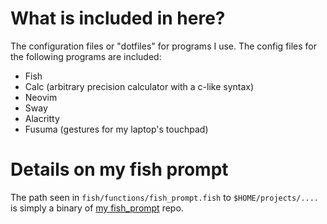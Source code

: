 # What is included in here?
The configuration files or "dotfiles" for programs I use. The config files for the following programs are included:
- Fish
- Calc (arbitrary precision calculator with a c-like syntax)
- Neovim
- Sway
- Alacritty
- Fusuma (gestures for my laptop's touchpad)

# Details on my fish prompt
The path seen in `fish/functions/fish_prompt.fish` to `$HOME/projects/....` is simply a binary of [my fish_prompt](https://github.com/Clinery1/fish_prompt) repo.
